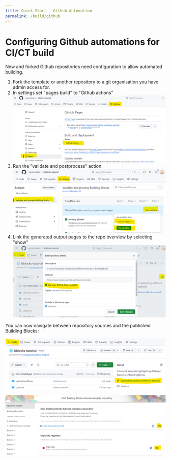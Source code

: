 ```yaml
---
title: Quick Start - Github Automation
permalink: /build/github
---
```


# Configuring Github automations for CI/CT build

New and forked Github repositories need configuration to allow automated building. 

1. Fork the template or another repository to a git organisation you have admin access for.
1. In settings set "pages build" to "Github actions"
![](pages.png)
2. Run the "validate and postprocess" action 
![](run.png)
3. Link the generated output pages to the repo overview by selecting "show" 
![](link.png)

You can now navigate between repository sources and the published Building Blocks:

![From Repo to docs](to_register.png)

![From Docs to Repo](to_repo.png)